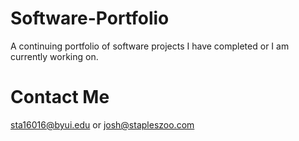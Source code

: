 # Software-Portfolio
A continuing portfolio of software projects I have completed or I am currently working on.

# Contact Me
sta16016@byui.edu or josh@stapleszoo.com
